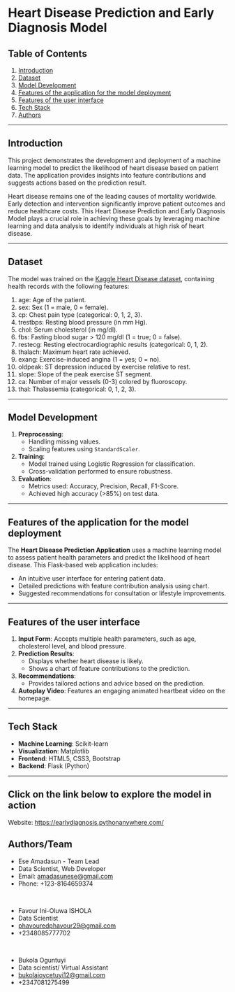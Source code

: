 # Heart Disease Prediction and Early Diagnosis Model


## Table of Contents
1. [Introduction](#introduction)
2. [Dataset](#dataset)
3. [Model Development](#model-development)
4. [Features of the application for the model deployment](#features-of-the-application-for-the-model-deployment)
5. [Features of the user interface](#features-of-the-user-interface)
6. [Tech Stack](#tech-stack)
7. [Authors](authors)

---
## Introduction
This project demonstrates the development and deployment of a machine learning model to predict the likelihood of heart disease based on patient data. The application provides insights into feature contributions and suggests actions based on the prediction result.

Heart disease remains one of the leading causes of mortality worldwide. Early detection and intervention significantly improve patient outcomes and reduce healthcare costs. This Heart Disease Prediction and Early Diagnosis Model plays a crucial role in achieving these goals by leveraging machine learning and data analysis to identify individuals at high risk of heart disease.

---

## Dataset
The model was trained on the [Kaggle Heart Disease dataset](https://www.kaggle.com/datasets/arezaei81/heartcsv), containing health records with the following features:
1. age: Age of the patient.
2. sex: Sex (1 = male, 0 = female).
3. cp: Chest pain type (categorical: 0, 1, 2, 3).
4. trestbps: Resting blood pressure (in mm Hg).
5. chol: Serum cholesterol (in mg/dl).
6. fbs: Fasting blood sugar > 120 mg/dl (1 = true; 0 = false).
7. restecg: Resting electrocardiographic results (categorical: 0, 1, 2).
8. thalach: Maximum heart rate achieved.
9. exang: Exercise-induced angina (1 = yes; 0 = no).
10. oldpeak: ST depression induced by exercise relative to rest.
11. slope: Slope of the peak exercise ST segment.
12. ca: Number of major vessels (0-3) colored by fluoroscopy.
13. thal: Thalassemia (categorical: 0, 1, 2, 3).

---

## Model Development
1. **Preprocessing**:
   - Handling missing values.
   - Scaling features using `StandardScaler`.
2. **Training**:
   - Model trained using Logistic Regression for classification.
   - Cross-validation performed to ensure robustness.
3. **Evaluation**:
   - Metrics used: Accuracy, Precision, Recall, F1-Score.
   - Achieved high accuracy (>85%) on test data.

---

## Features of the application for the model deployment
The **Heart Disease Prediction Application** uses a machine learning model to assess patient health parameters and predict the likelihood of heart disease. This Flask-based web application includes:
- An intuitive user interface for entering patient data.
- Detailed predictions with feature contribution analysis using chart.
- Suggested recommendations for consultation or lifestyle improvements.

---

## Features of the user interface
1. **Input Form**: Accepts multiple health parameters, such as age, cholesterol level, and blood pressure.
2. **Prediction Results**:
   - Displays whether heart disease is likely.
   - Shows a chart of feature contributions to the prediction.
3. **Recommendations**: 
   - Provides tailored actions and advice based on the prediction.
4. **Autoplay Video**: Features an engaging animated heartbeat video on the homepage.

---

## Tech Stack
- **Machine Learning**: Scikit-learn
- **Visualization**: Matplotlib
- **Frontend**: HTML5, CSS3, Bootstrap
- **Backend**: Flask (Python)

---

## Click on the link below to explore the model in action

<p>Website: <a href="https://earlydiagnosis.pythonanywhere.com/">https://earlydiagnosis.pythonanywhere.com/</a></p>

## Authors/Team
- Ese Amadasun - Team Lead
- Data Scientist, Web Developer
- Email: amadasunese@gmail.com
- Phone: +123-8164659374

<br>

- Favour Ini-Oluwa ISHOLA
- Data Scientist 
- phavouredphavour29@gmail.com 
- +2348085777702

<br>

- Bukola Oguntuyi
- Data scientist/ Virtual Assistant 
- bukolajoycetuyi12@gmail.com
- +2347081275499

